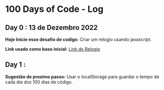 <!-- # 100 Days Of Code - Log

### Day 0: February 30, 2016 (Example 1)
##### (delete me or comment me out)

**Today's Progress**: Fixed CSS, worked on canvas functionality for the app.

**Thoughts:** I really struggled with CSS, but, overall, I feel like I am slowly getting better at it. Canvas is still new for me, but I managed to figure out some basic functionality.

**Link to work:** [Calculator App](http://www.example.com) -->


# 100 Days of Code - Log

## Day 0 : 13 de Dezembro 2022
**Hoje Inicie esse desafio de codigo**: Criar um relogio usando javascript. 

**Link usado como base inicial:** [Link do Relogio](https://medium.com/trainingcenter/criando-um-rel%C3%B3gio-digital-com-javascript-f50a3092a943)

## Day 1 : 
**Sugestão de proximo passo:** Usar o localStorage para guardar o tempo de cada dia dos 100 dias de código.